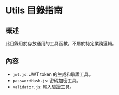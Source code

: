 # Utils 目錄指南

## 概述

此目錄用於存放通用的工具函數，不屬於特定業務邏輯。

## 內容

- `jwt.js`: JWT token 的生成和驗證工具。
- `passwordHash.js`: 密碼加密工具。
- `validator.js`: 輸入驗證工具。
